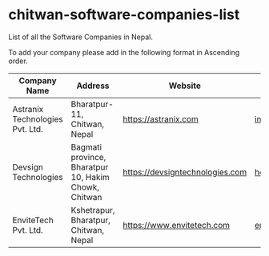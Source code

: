 # chitwan-software-companies-list
List of all the Software Companies in Nepal.

To add your company please add in the following format in Ascending order. 

| Company Name | Address | Website | Email | Contact
| --- | ---| --- | --- | --- |
| Astranix Technologies Pvt. Ltd. | Bharatpur-11, Chitwan, Nepal |https://astranix.com| info@astranix.com | 9802034500 |
| Devsign Technologies | Bagmati province, Bharatpur 10, Hakim Chowk, Chitwan |https://devsigntechnologies.com |hello@devsigntechnologies.com | 9802910012 |
| EnviteTech Pvt. Ltd. | Kshetrapur, Bharatpur, Chitwan, Nepal |https://www.envitetech.com| envitetech@gmail.com | +977-9816142254 |
